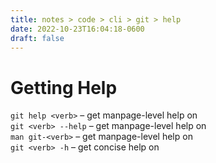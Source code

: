 ```yaml
---
title: notes > code > cli > git > help
date: 2022-10-23T16:04:18-0600
draft: false
---
```

# Getting Help
`git help <verb>` – get manpage-level help on <verb>  
`git <verb> --help` – get manpage-level help on <verb>  
`man git-<verb>` – get manpage-level help on <verb>  
`git <verb> -h` – get concise help on <verb>  
